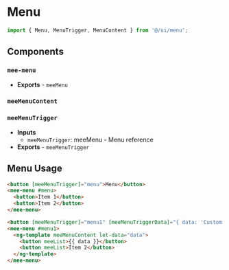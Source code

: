# Menu

```typescript
import { Menu, MenuTrigger, MenuContent } from '@/ui/menu';
```

## Components

### `mee-menu`

- **Exports** - `meeMenu`

### `meeMenuContent`

### `meeMenuTrigger`

- **Inputs**
  - `meeMenuTrigger`: meeMenu - Menu reference
- **Exports** - `meeMenuTrigger`

## Menu Usage

```html
<button [meeMenuTrigger]="menu">Menu</button>
<mee-menu #menu>
  <button>Item 1</button>
  <button>Item 2</button>
</mee-menu>

<button [meeMenuTrigger]="menu1" [meeMenuTriggerData]="{ data: 'Custom data' }">Menu</button>
<mee-menu #menu1>
  <ng-template meeMenuContent let-data="data">
    <button meeList>{{ data }}</button>
    <button meeList>Item 2</button>
  </ng-template>
</mee-menu>
```
